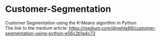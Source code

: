 # Customer-Segmentation
Customer Segmentation using the K-Means algorithm in Python
<br> The link to the medium article: https://medium.com/@nehla99/customer-segmentation-using-python-e56c2b1a4c73 </br>
